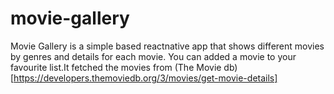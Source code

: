 # movie-gallery


Movie Gallery is a simple based reactnative app that shows different movies by genres and details for each movie.
You can added a movie to your favourite list.It fetched the movies from (The Movie db)[https://developers.themoviedb.org/3/movies/get-movie-details]
